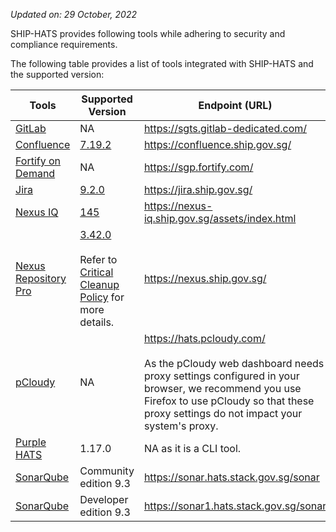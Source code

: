 *Updated on: 29 October, 2022*

SHIP-HATS provides following tools while adhering to security and compliance requirements.  

The following table provides a list of tools integrated with SHIP-HATS and the supported version:

|Tools |  Supported Version | Endpoint (URL) |
| --- | --- | --- |
|[GitLab](gitlab/gitlab-overview)|NA|https://sgts.gitlab-dedicated.com/
|[Confluence](confluence/confluence-overview)|[7.19.2](https://confluence.atlassian.com/doc/confluence-7-19-release-notes-1141976784.html)|https://confluence.ship.gov.sg/|
|[Fortify on Demand](fod-overview)|NA|https://sgp.fortify.com/
|[Jira](jira/jira-overview.md) |[9.2.0](https://confluence.atlassian.com/jirasoftware/jira-software-9-2-x-release-notes-1163763245.html) |https://jira.ship.gov.sg/|
|[Nexus IQ](nexus-iq/nexus-iq-overview) |[145](https://help.sonatype.com/iqserver/product-information/release-notes)  | https://nexus-iq.ship.gov.sg/assets/index.html |
|[Nexus Repository Pro](nexus-repository/nexus-repository-overview) |  [3.42.0](https://help.sonatype.com/repomanager3/product-information/release-notes/2022-release-notes/nexus-repository-3.42.0-release-notes)<br><br>Refer to [Critical Cleanup Policy](https://help.sonatype.com/repomanager3/product-information/critical-cleanup-policy-bug-advisory) for more details. | https://nexus.ship.gov.sg/|
|[pCloudy](pcloudy/pcloudy-overview) | NA | https://hats.pcloudy.com/ <br><br> As the pCloudy web dashboard needs proxy settings configured in your browser, we recommend you use Firefox to use pCloudy so that these proxy settings do not impact your system&#39;s proxy.|
|[Purple HATS](purple-hats/purple-hats-overview) | 1.17.0  | NA as it is a CLI tool. |
|[SonarQube](sonarqube/sonarqube-overview) |Community edition 9.3  | https://sonar.hats.stack.gov.sg/sonar|
|[SonarQube](sonarqube/sonarqube-overview) |Developer edition 9.3 | https://sonar1.hats.stack.gov.sg/sonar|
